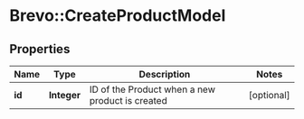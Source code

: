 # Brevo::CreateProductModel

## Properties
Name | Type | Description | Notes
------------ | ------------- | ------------- | -------------
**id** | **Integer** | ID of the Product when a new product is created | [optional] 


